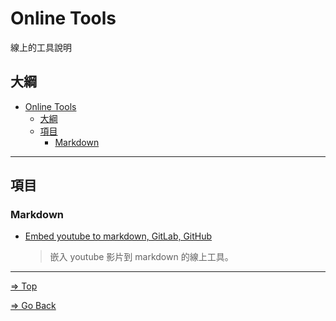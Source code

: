 # Online Tools

線上的工具說明

## 大綱

- [Online Tools](#online-tools)
  - [大綱](#大綱)
  - [項目](#項目)
    - [Markdown](#markdown)

---

## 項目

### Markdown

- [Embed youtube to markdown, GitLab, GitHub](./embedYoutubeToMarkdown/README.md)

  > 嵌入 youtube 影片到 markdown 的線上工具。

---

[=> Top](#online-tools)

[=> Go Back](../README.md)
